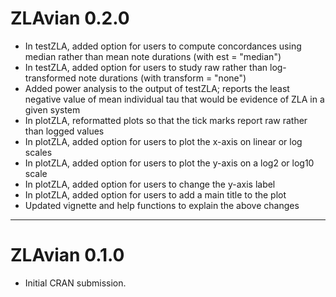 # ZLAvian 0.2.0

- In testZLA, added option for users to compute concordances using median rather than mean note durations (with est = "median")
- In testZLA, added option for users to study raw rather than log-transformed note durations (with transform = "none")
- Added power analysis to the output of testZLA; reports the least negative value of mean individual tau that would be evidence of ZLA in a given system
- In plotZLA, reformatted plots so that the tick marks report raw rather than logged values 
- In plotZLA, added option for users to plot the x-axis on linear or log scales
- In plotZLA, added option for users to plot the y-axis on a log2 or log10 scale
- In plotZLA, added option for users to change the y-axis label
- In plotZLA, added option for users to add a main title to the plot
- Updated vignette and help functions to explain the above changes

---

# ZLAvian 0.1.0

* Initial CRAN submission.
